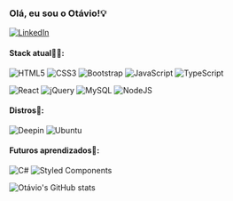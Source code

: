 
### Olá, eu sou o Otávio!💡

[![LinkedIn](https://img.shields.io/badge/linkedin-%230077B5.svg?style=for-the-badge&logo=linkedin&logoColor=white)](https://www.linkedin.com/in/luiz-otavio-bab9691b1/)

#### Stack atual👨‍💻:

<p align="center"> 
  
![HTML5](https://img.shields.io/badge/html5-%23E34F26.svg?style=for-the-badge&logo=html5&logoColor=white)
![CSS3](https://img.shields.io/badge/css3-%231572B6.svg?style=for-the-badge&logo=css3&logoColor=white)
![Bootstrap](https://img.shields.io/badge/bootstrap-%23563D7C.svg?style=for-the-badge&logo=bootstrap&logoColor=white)
![JavaScript](https://img.shields.io/badge/javascript-%23323330.svg?style=for-the-badge&logo=javascript&logoColor=%23F7DF1E)
![TypeScript](https://img.shields.io/badge/typescript-%23007ACC.svg?style=for-the-badge&logo=typescript&logoColor=white)
  
![React](https://img.shields.io/badge/react-%2320232a.svg?style=for-the-badge&logo=react&logoColor=%2361DAFB)
![jQuery](https://img.shields.io/badge/jquery-%230769AD.svg?style=for-the-badge&logo=jquery&logoColor=white)
![MySQL](https://img.shields.io/badge/mysql-%2300f.svg?style=for-the-badge&logo=mysql&logoColor=white)
![NodeJS](https://img.shields.io/badge/node.js-6DA55F?style=for-the-badge&logo=node.js&logoColor=white)
  
</p>

#### Distros📜:
![Deepin](https://img.shields.io/badge/Deepin-007CFF?style=for-the-badge&logo=deepin&logoColor=white)
![Ubuntu](https://img.shields.io/badge/Ubuntu-E95420?style=for-the-badge&logo=ubuntu&logoColor=white)

#### Futuros aprendizados📘: 
![C#](https://img.shields.io/badge/c%23-%23239120.svg?style=for-the-badge&logo=c-sharp&logoColor=white)
![Styled Components](https://img.shields.io/badge/styled--components-DB7093?style=for-the-badge&logo=styled-components&logoColor=white)


![Otávio's GitHub stats](https://github-readme-stats.vercel.app/api?username=tavinhoo&show_icons=true&theme=github_dark)
